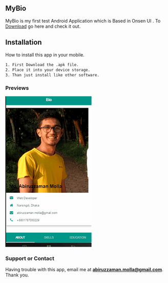 ## MyBio

MyBio is my first test Android Application which is Based in Onsen UI . To [Download](mybio.cordova.crosswalk.arm.201705191128.apk) go here and check it out. 

## Installation

How to install this app in your mobile.

```Installation
1. First Download the .apk file.
2. Place it into your device storage.
3. Than just install like other software.
```


### Previews
![Preview 1](/MyBio.gif)

### Support or Contact

Having trouble with this app, email me at **abiruzzaman.molla@gmail.com**. 
Thank you.

